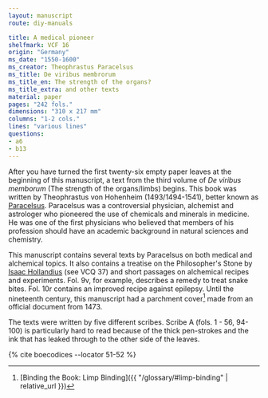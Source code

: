 ```yaml
---
layout: manuscript
route: diy-manuals

title: A medical pioneer
shelfmark: VCF 16
origin: "Germany"
ms_date: "1550-1600"
ms_creator: Theophrastus Paracelsus
ms_title: De viribus membrorum
ms_title_en: The strength of the organs?
ms_title_extra: and other texts
material: paper
pages: "242 fols."
dimensions: "310 x 217 mm"
columns: "1-2 cols."
lines: "various lines"
questions:
- a6
- b13
---
```


After you have turned the first twenty-six empty paper leaves at the
beginning of this manuscript, a text from the third volume of *De
viribus memborum* (The strength of the organs/limbs) begins. This book
was written by Theophrastus von Hohenheim (1493/1494-1541), better known
as [Paracelsus](https://en.wikipedia.org/wiki/Paracelsus). Paracelsus
was a controversial physician, alchemist and astrologer who pioneered
the use of chemicals and minerals in medicine. He was one of the first
physicians who believed that members of his profession should have an
academic background in natural sciences and chemistry.

This manuscript contains several texts by Paracelsus on both medical and
alchemical topics. It also contains a treatise on the Philosopher's
Stone by [Isaac
Hollandius](https://de.wikipedia.org/wiki/Johann_Isaac_Hollandus) (see
VCQ 37) and short passages on alchemical recipes and experiments. Fol. 9v, for example, describes a remedy to treat snake bites. Fol. 10r
contains an improved recipe against epilepsy. Until the nineteenth
century, this manuscript had a parchment cover[^1] made from an official
document from 1473.

The texts were written by five different scribes. Scribe A (fols. 1 - 56,
94-100) is particularly hard to read because of the thick pen-strokes
and the ink that has leaked through to the other side of the leaves.

[^1]: [Binding the Book: Limp Binding]({{ "/glossary/#limp-binding" | relative_url }})

{% cite boecodices --locator 51-52 %}